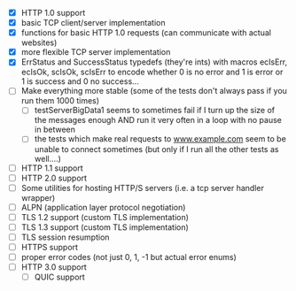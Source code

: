- [X] HTTP 1.0 support
- [X] basic TCP client/server implementation
- [X] functions for basic HTTP 1.0 requests (can communicate with actual websites)
- [X] more flexible TCP server implementation
- [X] ErrStatus and SuccessStatus typedefs (they're ints) with macros ecIsErr, ecIsOk, scIsOk, scIsErr to encode whether 0 is no error and 1 is error or 1 is success and 0 no success...
- [ ] Make everything more stable (some of the tests don't always pass if you run them 1000 times)
  - [ ] testServerBigData1 seems to sometimes fail if I turn up the size of the messages enough AND run it very often in a loop with no pause in between
  - [ ] the tests which make real requests to www.example.com seem to be unable to connect sometimes (but only if I run all the other tests as well....)
- [ ] HTTP 1.1 support
- [ ] HTTP 2.0 support
- [ ] Some utilities for hosting HTTP/S servers (i.e. a tcp server handler wrapper)
- [ ] ALPN (application layer protocol negotiation)
- [ ] TLS 1.2 support (custom TLS implementation)
- [ ] TLS 1.3 support (custom TLS implementation)
- [ ] TLS session resumption
- [ ] HTTPS support
- [ ] proper error codes (not just 0, 1, -1 but actual error enums)
- [ ] HTTP 3.0 support
  - [ ] QUIC support